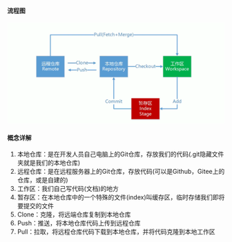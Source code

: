 #### 流程图
![image-20210428200320183](images/2.Git流程/image-20210428200320183.png)

#### 概念详解
1. 本地仓库：是在开发人员自己电脑上的Git仓库，存放我们的代码(.git隐藏文件夹就是我们的本地仓库)
2. 远程仓库：是在远程服务器上的Git仓库，存放代码(可以是Github，Gitee上的仓库，或是自建的)
3. 工作区：我们自己写代码(文档)的地方
4. 暂存区：在本地仓库中的一个特殊的文件(index)叫缓存区，临时存储我们即将要提交的文件
5. Clone：克隆，将远端仓库复制到本地仓库
6. Push：推送，将本地仓库代码上传到远程仓库
7. Pull：拉取，将远程仓库代码下载到本地仓库，并将代码克隆到本地工作区

